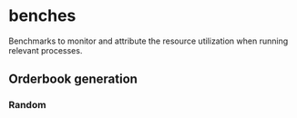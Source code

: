 # benches

Benchmarks to monitor and attribute the resource utilization when running relevant processes.

## Orderbook generation

### Random
